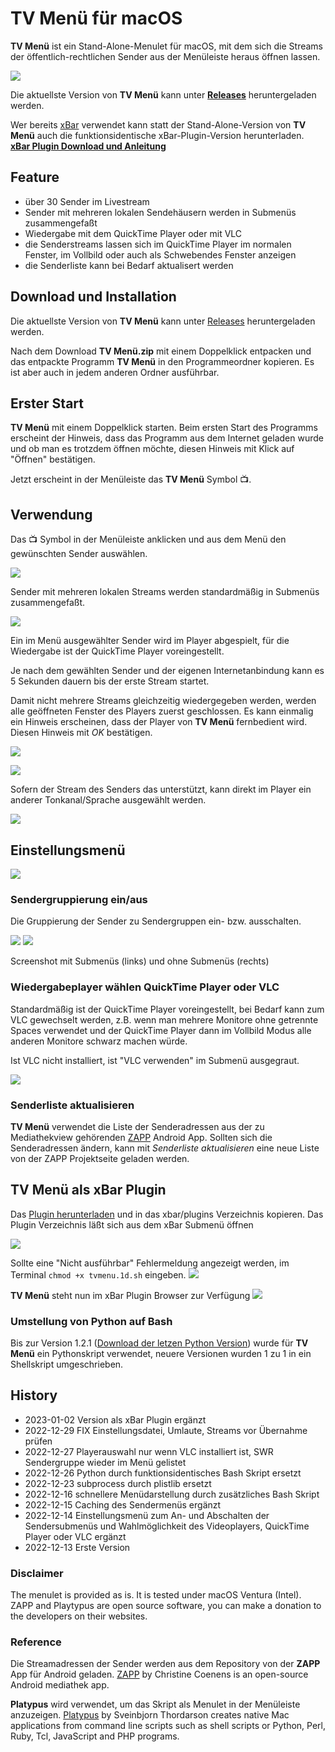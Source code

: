 # TV Menü für macOS
**TV Menü** ist ein Stand-Alone-Menulet für macOS, mit dem sich die Streams der öffentlich-rechtlichen Sender aus der Menüleiste heraus öffnen lassen.

![](/img/menu1.png)

Die aktuellste Version von **TV Menü** kann unter **[Releases](https://github.com/einstweilen/tvmenu/releases/)** heruntergeladen werden.

Wer bereits [xBar](https://xbarapp.com/) verwendet kann statt der Stand-Alone-Version von **TV Menü** auch die funktionsidentische xBar-Plugin-Version herunterladen.
**[xBar Plugin Download und Anleitung](#tv-men%C3%BC-als-xbar-plugin)**

## Feature
* über 30 Sender im Livestream
* Sender mit mehreren lokalen Sendehäusern werden in Submenüs zusammengefaßt
* Wiedergabe mit dem QuickTime Player oder mit VLC
* die Senderstreams lassen sich im QuickTime Player im normalen Fenster, im Vollbild oder auch als Schwebendes Fenster anzeigen
* die Senderliste kann bei Bedarf aktualisert werden

## Download und Installation
Die aktuellste Version von **TV Menü** kann unter [Releases](https://github.com/einstweilen/tvmenu/releases/) heruntergeladen werden.

Nach dem Download **TV Menü.zip** mit einem Doppelklick entpacken und das entpackte Programm **TV Menü** in den Programmeordner kopieren. Es ist aber auch in jedem anderen Ordner ausführbar.

## Erster Start
**TV Menü** mit einem Doppelklick starten. Beim ersten Start des Programms erscheint der Hinweis, dass das Programm aus dem Internet geladen wurde und ob man es trotzdem öffnen möchte, diesen Hinweis mit Klick auf "Öffnen" bestätigen.

Jetzt erscheint in der Menüleiste das **TV Menü** Symbol 📺.

## Verwendung
Das 📺 Symbol in der Menüleiste anklicken und aus dem Menü den gewünschten Sender auswählen.

![](/img/menukmpl1.png)

Sender mit mehreren lokalen Streams werden standardmäßig in Submenüs zusammengefaßt.

![](/img/submenu1.png)

Ein im Menü ausgewählter Sender wird im Player abgespielt, für die Wiedergabe ist der QuickTime Player voreingestellt.

Je nach dem gewählten Sender und der eigenen Internetanbindung kann es 5 Sekunden dauern bis der erste Stream startet. 

Damit nicht mehrere Streams gleichzeitig wiedergegeben werden, werden alle geöffneten Fenster des Players zuerst geschlossen.
Es kann einmalig ein Hinweis erscheinen, dass der Player von **TV Menü** fernbedient wird.
Diesen Hinweis mit _OK_ bestätigen.

![](/img/qtfirst1.jpg)

![](/img/qtplayer1.jpg)

Sofern der Stream des Senders das unterstützt, kann direkt im Player ein anderer Tonkanal/Sprache ausgewählt werden.

![](/img/qtoptionen1.jpg)

## Einstellungsmenü
![](/img/einstellungen1.png)

### Sendergruppierung ein/aus 
Die Gruppierung der Sender zu Sendergruppen ein- bzw. ausschalten.

![](/img/menukmpl1.png) ![](/img/menukmpl2.png)

Screenshot mit Submenüs (links) und ohne Submenüs (rechts)

### Wiedergabeplayer wählen QuickTime Player oder VLC
Standardmäßig ist der QuickTime Player voreingestellt, bei Bedarf kann zum VLC gewechselt werden, z.B. wenn man mehrere Monitore ohne getrennte Spaces verwendet und der QuickTime Player dann im Vollbild Modus alle anderen Monitore schwarz machen würde.

Ist VLC nicht installiert, ist "VLC verwenden" im Submenü ausgegraut.

![](/img/einstellungen3.png)
### Senderliste aktualisieren
**TV Menü** verwendet die Liste der Senderadressen aus der zu Mediathekview gehörenden [ZAPP](https://github.com/mediathekview/zapp) Android App. Sollten sich die Senderadressen ändern, kann mit _Senderliste aktualisieren_  eine neue Liste von der ZAPP Projektseite geladen werden.

## TV Menü als xBar Plugin
Das [Plugin herunterladen](https://github.com/einstweilen/tvmenu/blob/main/tvmenu.1d.sh) und in das xbar/plugins Verzeichnis kopieren. Das Plugin Verzeichnis läßt sich aus dem xBar Submenü öffnen

![](/img/xbarpluginfolder.png)

Sollte eine "Nicht ausführbar" Fehlermeldung angezeigt werden, im Terminal `chmod +x tvmenu.1d.sh` eingeben.
![](/img/xbarerror.png)

**TV Menü** steht nun im xBar Plugin Browser zur Verfügung
![](/img/xbar-plugin.png)

### Umstellung von Python auf Bash
Bis zur Version 1.2.1 ([Download der letzen Python Version](https://github.com/einstweilen/tvmenu/releases/tag/1.2.1)) wurde für **TV Menü** ein Pythonskript verwendet, neuere Versionen wurden 1 zu 1 in ein Shellskript umgeschrieben.

## History
* 2023-01-02 Version als xBar Plugin ergänzt
* 2022-12-29 FIX Einstellungsdatei, Umlaute, Streams vor Übernahme prüfen
* 2022-12-27 Playerauswahl nur wenn VLC installiert ist, SWR Sendergruppe wieder im Menü gelistet
* 2022-12-26 Python durch funktionsidentisches Bash Skript ersetzt
* 2022-12-23 subprocess durch plistlib ersetzt
* 2022-12-16 schnellere Menüdarstellung durch zusätzliches Bash Skript
* 2022-12-15 Caching des Sendermenüs ergänzt
* 2022-12-14 Einstellungsmenü zum An- und Abschalten der Sendersubmenüs und Wahlmöglichkeit des Videoplayers, QuickTime Player oder VLC ergänzt
* 2022-12-13 Erste Version

### Disclaimer
The menulet is provided as is. It is tested under macOS Ventura (Intel).
ZAPP and Playtypus are open source software, you can make a donation to the developers on their websites.

### Reference 
Die Streamadressen der Sender werden aus dem Repository von der **ZAPP** App für Android geladen.
[ZAPP](https://github.com/mediathekview/zapp) by Christine Coenens is an open-source Android mediathek app.  

**Platypus** wird verwendet, um das Skript als Menulet in der Menüleiste anzuzeigen.
[Platypus](https://sveinbjorn.org/platypus) by Sveinbjorn Thordarson creates native Mac applications from command line scripts such as shell scripts or Python, Perl, Ruby, Tcl, JavaScript and PHP programs.

